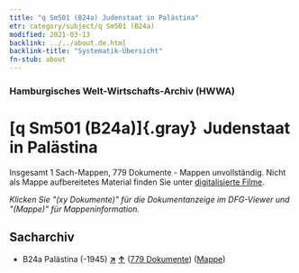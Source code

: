 ```yaml
---
title: "q Sm501 (B24a) Judenstaat in Palästina"
etr: category/subject/q Sm501 (B24a)
modified: 2021-03-13
backlink: ../../about.de.html
backlink-title: "Systematik-Übersicht"
fn-stub: about
---
```


### Hamburgisches Welt-Wirtschafts-Archiv (HWWA)
# [q Sm501 (B24a)]{.gray}&#8201; Judenstaat in Palästina&#160; 




Insgesamt 1 Sach-Mappen, 779 Dokumente - Mappen unvollständig.
Nicht als Mappe aufbereitetes Material finden Sie unter [digitalisierte Filme](/film/h1_sh).

_Klicken Sie "(xy Dokumente)" für die Dokumentanzeige im DFG-Viewer und "(Mappe)" für Mappeninformation._

## Sacharchiv



- B24a Palästina (-1945) [**&nearr;**](../../../geo/i/141115/about.de.html "Palästina (-1945) (alle Mappen)") [**&uarr;**](../../../geo/about.de.html#B24a "Ländersystematik") (<a href="https://pm20.zbw.eu/dfgview/sh/141115,160377" title="über: Palästina (-1945) : Judenstaat in Palästina" target="_blank">779 Dokumente</a>) ([Mappe](http://purl.org/pressemappe20/folder/sh/141115,160377))


